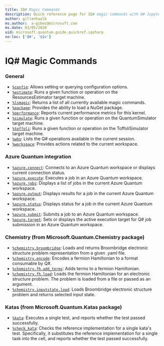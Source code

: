 ```yaml
---
title: IQ# Magic Commands
description: Quick reference page for IQ# magic commands with Q# Jupyter Notebooks
author: gillenhaalb
ms.author:  a-gibec@microsoft.com
ms.date: 03/05/2020
uid: microsoft.quantum.guide.quickref.iqsharp
no-loc: ['Q#', '$$v']
---
```


# IQ# Magic Commands

### General

- [`%config`](xref:microsoft.quantum.iqsharp.magic-ref.config): Allows setting or querying configuration options.
- [`%estimate`](xref:microsoft.quantum.iqsharp.magic-ref.estimate): Runs a given function or operation on the ResourcesEstimator target machine.
- [`%lsmagic`](xref:microsoft.quantum.iqsharp.magic-ref.lsmagic): Returns a list of all currently available magic commands.
- [`%package`](xref:microsoft.quantum.iqsharp.magic-ref.package): Provides the ability to load a NuGet package.
- [`%performance`](xref:microsoft.quantum.iqsharp.magic-ref.performance): Reports current performance metrics for this kernel.
- [`%simulate`](xref:microsoft.quantum.iqsharp.magic-ref.simulate): Runs a given function or operation on the QuantumSimulator target machine.
- [`%toffoli`](xref:microsoft.quantum.iqsharp.magic-ref.toffoli): Runs a given function or operation on the ToffoliSimulator target machine.
- [`%who`](xref:microsoft.quantum.iqsharp.magic-ref.who): Lists the Q# operations available in the current session.
- [`%workspace`](xref:microsoft.quantum.iqsharp.magic-ref.workspace): Provides actions related to the current workspace.

### Azure Quantum integration

- [`%azure.connect`](xref:microsoft.quantum.iqsharp.magic-ref.azure.connect): Connects to an Azure Quantum workspace or displays current connection status.
- [`%azure.execute`](xref:microsoft.quantum.iqsharp.magic-ref.azure.execute): Executes a job in an Azure Quantum workspace.
- [`%azure.jobs`](xref:microsoft.quantum.iqsharp.magic-ref.azure.jobs): Displays a list of jobs in the current Azure Quantum workspace.
- [`%azure.output`](xref:microsoft.quantum.iqsharp.magic-ref.azure.output): Displays results for a job in the current Azure Quantum workspace.
- [`%azure.status`](xref:microsoft.quantum.iqsharp.magic-ref.azure.status): Displays status for a job in the current Azure Quantum workspace.
- [`%azure.submit`](xref:microsoft.quantum.iqsharp.magic-ref.azure.submit): Submits a job to an Azure Quantum workspace.
- [`%azure.target`](xref:microsoft.quantum.iqsharp.magic-ref.azure.target): Sets or displays the active execution target for Q# job submission in an Azure Quantum workspace.

### Chemistry (from Microsoft.Quantum.Chemistry package)

- [`%chemistry.broombridge`](xref:microsoft.quantum.iqsharp.magic-ref.chemistry.broombridge): Loads and returns Broombridge electronic structure problem representation from a given .yaml file.
- [`%chemistry.encode`](xref:microsoft.quantum.iqsharp.magic-ref.chemistry.encode): Encodes a fermion Hamiltonian to a format consumable by Q#.
- [`%chemistry.fh.add_terms`](xref:microsoft.quantum.iqsharp.magic-ref.chemistry.fh.add_terms): Adds terms to a fermion Hamiltonian.
- [`%chemistry.fh.load`](xref:microsoft.quantum.iqsharp.magic-ref.chemistry.fh.load): Loads the fermion Hamiltonian for an electronic structure problem. The problem is loaded from a file or passed as an argument.
- [`%chemistry.inputstate.load`](xref:microsoft.quantum.iqsharp.magic-ref.chemistry.inputstate.load): Loads Broombridge electronic structure problem and returns selected input state.

### Katas (from Microsoft.Quantum.Katas package)

- [`%kata`](xref:microsoft.quantum.iqsharp.magic-ref.kata): Executes a single test, and reports whether the test passed successfully.
- [`%check_kata`](xref:microsoft.quantum.iqsharp.magic-ref.check_kata): Checks the reference implementation for a single kata's test.
    Specifically, it substitutes the reference implementation for a single task into the cell, and reports whether the test passed successfully.

